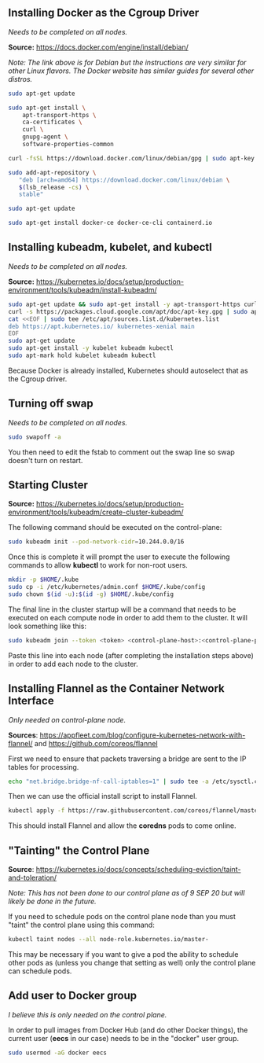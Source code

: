 ## Installing Docker as the Cgroup Driver

*Needs to be completed on all nodes.*

**Source:** https://docs.docker.com/engine/install/debian/

*Note: The link above is for Debian but the instructions are very similar for other Linux flavors. The Docker website has similar guides for several other distros.*

```bash
sudo apt-get update

sudo apt-get install \
    apt-transport-https \
    ca-certificates \
    curl \
    gnupg-agent \
    software-properties-common

curl -fsSL https://download.docker.com/linux/debian/gpg | sudo apt-key add -

sudo add-apt-repository \
   "deb [arch=amd64] https://download.docker.com/linux/debian \
   $(lsb_release -cs) \
   stable"

sudo apt-get update

sudo apt-get install docker-ce docker-ce-cli containerd.io
```

## Installing kubeadm, kubelet, and kubectl

*Needs to be completed on all nodes.*

**Source:** https://kubernetes.io/docs/setup/production-environment/tools/kubeadm/install-kubeadm/

```bash
sudo apt-get update && sudo apt-get install -y apt-transport-https curl
curl -s https://packages.cloud.google.com/apt/doc/apt-key.gpg | sudo apt-key add -
cat <<EOF | sudo tee /etc/apt/sources.list.d/kubernetes.list
deb https://apt.kubernetes.io/ kubernetes-xenial main
EOF
sudo apt-get update
sudo apt-get install -y kubelet kubeadm kubectl
sudo apt-mark hold kubelet kubeadm kubectl
```

Because Docker is already installed, Kubernetes should autoselect that as the Cgroup driver.

## Turning off swap

*Needs to be completed on all nodes.*

```bash
sudo swapoff -a
```

You then need to edit the fstab to comment out the swap line so swap doesn't turn on restart.

## Starting Cluster

**Source:** https://kubernetes.io/docs/setup/production-environment/tools/kubeadm/create-cluster-kubeadm/

The following command should be executed on the control-plane:

```bash
sudo kubeadm init --pod-network-cidr=10.244.0.0/16
```

Once this is complete it will prompt the user to execute the following commands to allow **kubectl** to work for non-root users.

```bash
mkdir -p $HOME/.kube
sudo cp -i /etc/kubernetes/admin.conf $HOME/.kube/config
sudo chown $(id -u):$(id -g) $HOME/.kube/config
```

The final line in the cluster startup will be a command that needs to be executed on each compute node in order to add them to the cluster. It will look something like this:

```bash
sudo kubeadm join --token <token> <control-plane-host>:<control-plane-port> --discovery-token-ca-cert-hash sha256:<hash>
```

Paste this line into each node (after completing the installation steps above) in order to add each node to the cluster.

## Installing Flannel as the Container Network Interface

*Only needed on control-plane node.*

**Sources**: https://appfleet.com/blog/configure-kubernetes-network-with-flannel/ and https://github.com/coreos/flannel

First we need to ensure that packets traversing a bridge are sent to the IP tables for processing.

```bash
echo "net.bridge.bridge-nf-call-iptables=1" | sudo tee -a /etc/sysctl.conf
```

Then we can use the official install script to install Flannel.

```bash
kubectl apply -f https://raw.githubusercontent.com/coreos/flannel/master/Documentation/kube-flannel.yml
```

This should install Flannel and allow the **coredns** pods to come online.

## "Tainting" the Control Plane

**Source**: https://kubernetes.io/docs/concepts/scheduling-eviction/taint-and-toleration/

*Note: This has not been done to our control plane as of 9 SEP 20 but will likely be done in the future.*

If you need to schedule pods on the control plane node than you must "taint" the control plane using this command:

```bash
kubectl taint nodes --all node-role.kubernetes.io/master-
```

This may be necessary if you want to give a pod the ability to schedule other pods as (unless you change that setting as well) only the control plane can schedule pods. 

## Add user to Docker group

*I believe this is only needed on the control plane.*

In order to pull images from Docker Hub (and do other Docker things), the current user (**eecs** in our case) needs to be in the "docker" user group.

```bash
sudo usermod -aG docker eecs
```
